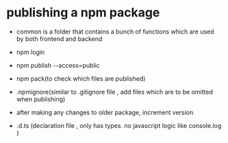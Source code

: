 # publishing a npm package
- common is a folder that contains a bunch of functions which are used by both frontend and backend

- npm login
- npm publish --access=public


- npm pack(to check which files are published)
- .npmignore(similar to .gitignore file , add files which are to be omitted when publishing)
- after making any changes to older package, increment version
- .d.ts (declaration file , only has types. no javascript logic like console.log  )